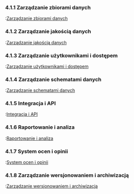 ### 4.1.1 Zarządzanie zbiorami danych
:[Zarządzanie zbiorami danych](4.1.1.zarzadzanie.zbiorami.danych/zarzadzanie.zbiorami.danych.md)

### 4.1.2 Zarządzanie jakością danych
:[Zarządzanie jakością danych](4.1.2.zarzadzanie.jakoscia.danych/zarzadzanie.jakoscia.danych.md)

### 4.1.3 Zarządzanie użytkownikami i dostępem
:[Zarządzanie użytkownikami i dostępem](4.1.3.zarzadzanie.uzytkownikami.i.dostepem/zarzadzanie.uzytkownikami.i.dostepem.md)

### 4.1.4 Zarządzanie schematami danych
:[Zarządzanie schematami danych](4.1.4.zarzadzanie.schematami.danych/zarzadzanie.schematami.danych.md)

### 4.1.5 Integracja i API
:[Integracja i API](4.1.5.integracja.i.api/integracja.i.api.md)

### 4.1.6 Raportowanie i analiza
:[Raportowanie i analiza](4.1.6.rapartowanie.i.analiza/reportowanie.i.analiza.md)

### 4.1.7 System ocen i opinii
:[System ocen i opinii](4.1.7.system.ocen.i.opinii/system.ocen.i.opinii.md)

### 4.1.8 Zarządzanie wersjonowaniem i archiwizacją
:[Zarządzanie wersjonowaniem i archiwizacją](4.1.8.zarzadzanie.wersjonowaniem.i.archiwizacja/zarzadzanie.wersjonowaniem.i.archiwizacja.md)
